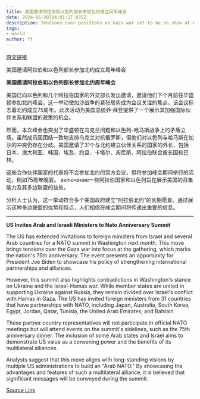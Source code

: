 ```yaml
---
title: 美国邀请阿拉伯和以色列部长参加北约成立周年峰会
date: 2024-06-28T04:01:27.035Z
description: Tensions over positions on Gaza war set to be on show at Washington gathering
tags: 
- world
author: ft
---
```


[原文链接](https://ft.com/content/5e8cc1ed-21df-480d-aeca-467fb11e22ff)

美国邀请阿拉伯和以色列部长参加北约成立周年峰会

**美国邀请阿拉伯和以色列部长参加北约周年峰会**

美国已向以色列和几个阿拉伯国家的外交部长发出邀请，邀请他们下个月前往华盛顿参加北约峰会。这一举动使加沙战争的紧张局势成为会议关注的焦点，该会议标志着北约成立75周年。此次活动为美国总统乔·拜登提供了一个展示其加强国际伙伴关系和联盟的政策的机会。

然而，本次峰会也突出了华盛顿在乌克兰问题和以色列-哈马斯战争上的矛盾立场。虽然成员国团结一致地支持乌克兰对抗俄罗斯，但他们对以色列与哈马斯在加沙的冲突仍存在分歧。美国邀请了31个与北约建立伙伴关系的国家的外长，包括日本、澳大利亚、韩国、埃及、约旦、卡塔尔、突尼斯、阿拉伯联合酋长国和巴林。

这些合作伙伴国家的代表将不会参加北约的官方会议，但将参加峰会期间举行的活动，例如75周年晚宴。 включение一些阿拉伯国家和以色列旨在展示美国的召集能力及其多边联盟的益处。

分析人士认为，这一举动符合多个美国政府建立“阿拉伯北约”的长期愿景。通过展示这种多边联盟的优势和特点，人们相信在峰会期间将传递出重要的信息。

---

 **US Invites Arab and Israeli Ministers to Nato Anniversary Summit**

The US has extended invitations to foreign ministers from Israel and several Arab countries for a NATO summit in Washington next month. This move brings tensions over the Gaza war into focus at the gathering, which marks the nation's 75th anniversary. The event presents an opportunity for President Joe Biden to showcase his policy of strengthening international partnerships and alliances.

However, this summit also highlights contradictions in Washington's stance on Ukraine and the Israel-Hamas war. While member states are united in supporting Ukraine against Russia, they remain divided over Israel's conflict with Hamas in Gaza. The US has invited foreign ministers from 31 countries that have partnerships with NATO, including Japan, Australia, South Korea, Egypt, Jordan, Qatar, Tunisia, the United Arab Emirates, and Bahrain.

These partner country representatives will not participate in official NATO meetings but will attend events on the summit's sidelines, such as the 75th anniversary dinner. The inclusion of some Arab states and Israel aims to demonstrate US value as a convening power and the benefits of its multilateral alliances.

Analysts suggest that this move aligns with long-standing visions by multiple US administrations to build an "Arab NATO." By showcasing the advantages and features of such a multilateral alliance, it is believed that significant messages will be conveyed during the summit.

[Source Link](https://ft.com/content/5e8cc1ed-21df-480d-aeca-467fb11e22ff)

